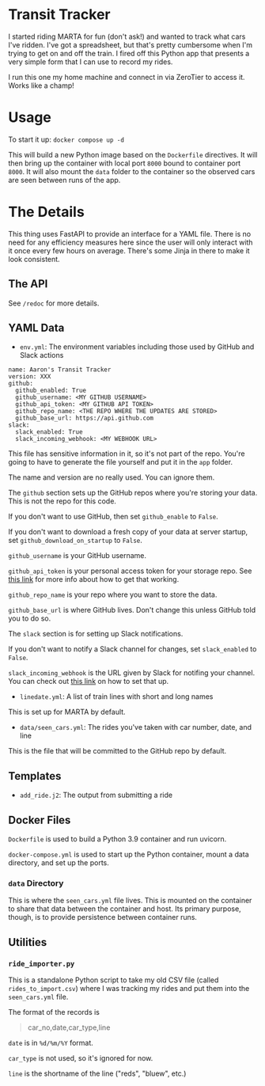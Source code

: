 # Transit Tracker

I started riding MARTA for fun (don't ask!) and wanted to track what cars I've
ridden. I've got a spreadsheet, but that's pretty cumbersome when I'm trying
to get on and off the train. I fired off this Python app that presents a very
simple form that I can use to record my rides.

I run this one my home machine and connect in via ZeroTier to access it. Works like a champ!

# Usage

To start it up: `docker compose up -d`

This will build a new Python image based on the `Dockerfile` directives. It will then bring up
the container with local port `8000` bound to container port `8000`. It will also
mount the `data` folder to the container so the observed cars are seen between
runs of the app.

# The Details

This thing uses FastAPI to provide an interface for a YAML file. There is no need for any
efficiency measures here since the user will only interact with it once every few hours on
average. There's some Jinja in there to make it look consistent.

## The API

See `/redoc` for more details.

## YAML Data

- `env.yml`: The environment variables including those used by GitHub and Slack actions

```
name: Aaron's Transit Tracker
version: XXX
github:
  github_enabled: True
  github_username: <MY GITHUB USERNAME>
  github_api_token: <MY GITHUB API TOKEN>
  github_repo_name: <THE REPO WHERE THE UPDATES ARE STORED>
  github_base_url: https://api.github.com
slack:
  slack_enabled: True
  slack_incoming_webhook: <MY WEBHOOK URL>
```
This file has sensitive information in it, so it's not part of the repo. You're going to have to generate the file
yourself and put it in the `app` folder.

The name and version are no really used. You can ignore them.

The `github` section sets up the GitHub repos where you're storing your data. This is not the repo for this code.

If you don't want to use GitHub, then set `github_enable` to `False`.

If you don't want to download a fresh copy of your data at server startup, set `github_download_on_startup` to `False`.

`github_username` is your GitHub username.

`github_api_token` is your personal access token for your storage repo. See [this link](https://docs.github.com/en/rest/authentication/authenticating-to-the-rest-api?apiVersion=2022-11-28) for more info about 
how to get that working.

`github_repo_name` is your repo where you want to store the data.

`github_base_url` is where GitHub lives. Don't change this unless GitHub told you to do so.

The `slack` section is for setting up Slack notifications.

If you don't want to notify a Slack channel for changes, set `slack_enabled` to `False`.

`slack_incoming_webhook` is the URL given by Slack for notifing your channel. You can check out [this link](https://api.slack.com/messaging/webhooks) on
how to set that up.

- `linedate.yml`: A list of train lines with short and long names

This is set up for MARTA by default.

- `data/seen_cars.yml`: The rides you've taken with car number, date, and line

This is the file that will be committed to the GitHub repo by default.

## Templates

- `add_ride.j2`: The output from submitting a ride

## Docker Files

`Dockerfile` is used to build a Python 3.9 container and run uvicorn.

`docker-compose.yml` is used to start up the Python container, mount a data directory, and set
up the ports.

### `data` Directory

This is where the `seen_cars.yml` file lives. This is mounted on the container to share
that data between the container and host. Its primary purpose, though, is to provide 
persistence between container runs.

## Utilities

### `ride_importer.py`

This is a standalone Python script to take my old CSV file (called `rides_to_import.csv`) where I was tracking my rides and put them
into the `seen_cars.yml` file.

The format of the records is

> car_no,date,car_type,line

`date` is in `%d/%m/%Y` format.

`car_type` is not used, so it's ignored for now.

`line` is the shortname of the line ("reds", "bluew", etc.)